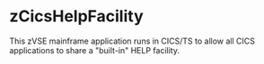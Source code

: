 # zCicsHelpFacility
This zVSE mainframe application runs in CICS/TS to allow all CICS applications to share a "built-in" HELP facility.
